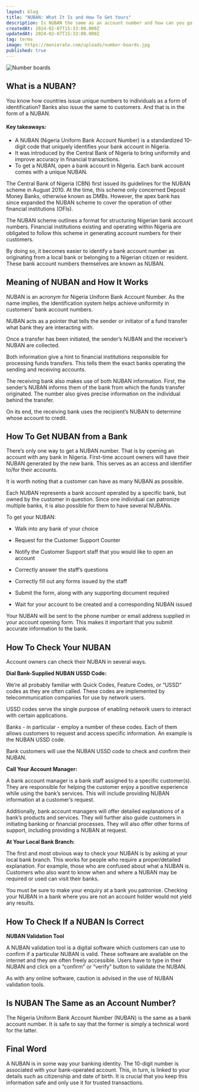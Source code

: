```yaml
---
layout: blog
title: "NUBAN: What It Is and How To Get Yours"
description: Is NUBAN the same as an account number and how can you go about getting yours? Find out all about it in this article.
createdAt: 2024-02-07T15:33:00.000Z
updatedAt: 2024-02-07T15:33:00.000Z
tag: terms
image: https://monierate.com/uploads/number-boards.jpg
published: true
---
```

![Number boards](https://monierate.com/uploads/number-boards.jpg)

## What is a NUBAN?
You know how countries issue unique numbers to individuals as a form of identification? Banks also issue the same to customers. And that is in the form of a NUBAN. 

#### Key takeaways:
* A NUBAN (Nigeria Uniform Bank Account Number) is a standardized
   10-digit code that uniquely identifies your bank account in Nigeria. 
 * It was introduced by the Central Bank of Nigeria to bring uniformity
   and improve accuracy in financial transactions.
* To get a NUBAN, open a bank account in Nigeria. Each bank account
   comes with a unique NUBAN.

The Central Bank of Nigeria (CBN) first issued its guidelines for the NUBAN scheme in August 2010. At the time, this scheme only concerned Deposit Money Banks, otherwise known as DMBs. However, the apex bank has since expanded the NUBAN scheme to cover the operation of other financial institutions (OFIs). 

The NUBAN scheme outlines a format for structuring Nigerian bank account numbers. Financial institutions existing and operating within Nigeria are obligated to follow this scheme in generating account numbers for their customers. 

By doing so, it becomes easier to identify a bank account number as originating from a local bank or belonging to a Nigerian citizen or resident. These bank account numbers themselves are known as NUBAN.


## Meaning of NUBAN and How It Works

NUBAN is an acronym for Nigeria Uniform Bank Account Number. As the name implies, the identification system helps achieve uniformity in customers’ bank account numbers. 

NUBAN acts as a pointer that tells the sender or initiator of a fund transfer what bank they are interacting with. 

Once a transfer has been initiated, the sender’s NUBAN and the receiver’s NUBAN are collected. 

Both information give a hint to financial institutions responsible for processing funds transfers. This tells them the exact banks operating the sending and receiving accounts. 

The receiving bank also makes use of both NUBAN information. First, the sender’s NUBAN informs them of the bank from which the funds transfer originated. The number also gives precise information on the individual behind the transfer. 

On its end, the receiving bank uses the recipient’s NUBAN to determine whose account to credit. 


## How To Get NUBAN from a Bank

There’s only one way to get a NUBAN number. That is by opening an account with any bank in Nigeria. First-time account owners will have their NUBAN generated by the new bank. This serves as an access and identifier to/for their accounts. 

It is worth noting that a customer can have as many NUBAN as possible. 

Each NUBAN represents a bank account operated by a specific bank, but owned by the customer in question. Since one individual can patronize multiple banks, it is also possible for them to have several NUBANs.  

To get your NUBAN:

- Walk into any bank of your choice

- Request for the Customer Support Counter

- Notify the Customer Support staff that you would like to open an account 

- Correctly answer the staff’s questions 

- Correctly fill out any forms issued by the staff

- Submit the form, along with any supporting document required

- Wait for your account to be created and a corresponding NUBAN issued

Your NUBAN will be sent to the phone number or email address supplied in your account opening form. This makes it important that you submit accurate information to the bank. 


## How To Check Your NUBAN 

Account owners can check their NUBAN in several ways. 

**Dial Bank-Supplied NUBAN USSD Code:**

We’re all probably familiar with Quick Codes, Feature Codes, or  “USSD” codes as they are often called. These codes are implemented by telecommunication companies for use by network users. 

USSD codes serve the single purpose of enabling network users to interact with certain applications. 

Banks - in particular - employ a number of these codes. Each of them allows customers to request and access specific information. An example is the NUBAN USSD code. 

Bank customers will use the NUBAN USSD code to check and confirm their NUBAN.

**Call Your Account Manager:**

A bank account manager is a bank staff assigned to a specific customer(s). They are responsible for helping the customer enjoy a positive experience while using the bank’s services. This will include providing NUBAN information at a customer’s request. 

Additionally, bank account managers will offer detailed explanations of a bank’s products and services. They will further also guide customers in initiating banking or financial processes. They will also offer other forms of support, including providing a NUBAN at request.  

**At Your Local Bank Branch:**

The first and most obvious way to check your NUBAN is by asking at your local bank branch. This works for people who require a proper/detailed explanation. For example, those who are confused about what a NUBAN is. Customers who also want to know when and where a NUBAN may be required or used can visit their banks. 

You must be sure to make your enquiry at a bank you patronise. Checking your NUBAN in a bank where you are not an account holder would not yield any results. 


## How To Check If a NUBAN Is Correct

**NUBAN Validation Tool**

A NUBAN validation tool is a digital software which customers can use to confirm if a particular NUBAN is valid. These software are available on the internet and they are often freely accessible. Users have to type in their NUBAN and click on a “confirm” or “verify” button to validate the NUBAN.  

As with any online software, caution is advised in the use of NUBAN validation tools. 


## Is NUBAN The Same as an Account Number?

The Nigeria Uniform Bank Account Number (NUBAN) is the same as a bank account number. It is safe to say that the former is simply a technical word for the latter. 

## Final Word

A NUBAN is in some way your banking identity. The 10-digit number is associated with your bank-operated account. This, in turn, is linked to your details such as citizenship and date of birth. It is crucial that you keep this information safe and only use it for trusted transactions.
